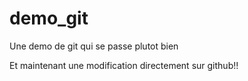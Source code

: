 # demo_git
Une demo de git qui se passe plutot bien

Et maintenant une modification directement sur github!!
